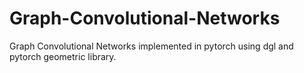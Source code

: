 # Graph-Convolutional-Networks
Graph Convolutional Networks implemented in pytorch using dgl and pytorch geometric library.
